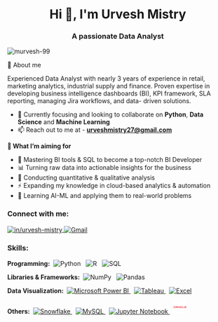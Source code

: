 <h1 align="center">Hi 👋, I'm Urvesh Mistry</h1>
<h3 align="center">A passionate Data Analyst</h3>

<p align="left"> <img src="https://komarev.com/ghpvc/?username=murvesh-99&label=Profile%20views&color=0e75b6&style=flat" alt="murvesh-99" /> </p>

📄 About me

Experienced Data Analyst with nearly 3 years of experience in retail, marketing analytics, industrial supply and finance. Proven expertise in developing business intelligence dashboards (BI), KPI framework, SLA reporting, managing Jira workflows, and data- driven solutions.

- 🌱 Currently focusing and looking to collaborate on **Python**, **Data Science** and **Machine Learning**
- 📫 Reach out to me at - **urveshmistry27@gmail.com**  

  
**🎯 What I’m aiming for**
- 🚀 Mastering BI tools & SQL to become a top-notch BI Developer
- 📊 Turning raw data into actionable insights for the business
- 🧪 Conducting quantitative & qualitative analysis
- ⚡ Expanding my knowledge in cloud-based analytics & automation
- 🤖 Learning AI-ML and applying them to real-world problems


<h3 align="left">Connect with me:</h3>
<p align="left">
<a href="https://linkedin.com/in/urvesh-mistry" target="blank"><img align="center" src="https://raw.githubusercontent.com/rahuldkjain/github-profile-readme-generator/master/src/images/icons/Social/linked-in-alt.svg" alt="in/urvesh-mistry" height="30" width="40" 
                                                                    
  <!-- Gmail -->
  <a href="mailto:urveshmistry27@gmail.com" target="_blank">
    <img align="center" src="https://cdn.simpleicons.org/gmail/EA4335" alt="Gmail" height="30" width="40" />
  </a>
</p>

<h3 align="left">Skills:</h3>

<!-- Programming Languages -->
<p>
  <strong>Programming:</strong>&nbsp;
  <img src="https://cdn.simpleicons.org/python/3776AB" alt="Python" title="Python" height="30" />
  &nbsp;
  <img src="https://cdn.simpleicons.org/r/276DC3" alt="R" title="R" height="30" />
  &nbsp;
  <!-- Using PostgreSQL icon to visually represent SQL generically -->
  <img src="https://cdn.simpleicons.org/postgresql/4169E1" alt="SQL" title="SQL" height="30" />
</p>

<!-- Libraries & Frameworks -->
<p>
  <strong>Libraries &amp; Frameworks:</strong>&nbsp;
  <img src="https://cdn.simpleicons.org/numpy/4D77CF" alt="NumPy" title="NumPy" height="30" />
  &nbsp;
  <img src="https://cdn.simpleicons.org/pandas/150458" alt="Pandas" title="Pandas" height="30" />
 
</p>

<!-- Data Visualization (colored logos) -->
<p>
  <strong>Data Visualization:</strong>&nbsp;
  <a href="https://powerbi.microsoft.com" target="_blank" rel="noreferrer">
    <img src="https://img.icons8.com/color/48/power-bi.png"
         alt="Microsoft Power BI" title="Microsoft Power BI" height="30" />
  </a>&nbsp;
  <a href="https://www.tableau.com" target="_blank" rel="noreferrer">
    <img src="https://img.icons8.com/color/48/tableau-software.png"
         alt="Tableau" title="Tableau" height="30" />
  </a>&nbsp;
  <a href="https://www.microsoft.com/microsoft-365/excel" target="_blank" rel="noreferrer">
    <img src="https://img.icons8.com/fluency/48/microsoft-excel-2019.png"
         alt="Excel" title="Excel" height="30" />
  </a>
</p>



<!-- Other Tools & Platforms -->
<p>
  <strong>Others:</strong>&nbsp;
  
  <a href="https://www.snowflake.com" target="_blank" rel="noreferrer">
    <img src="https://cdn.simpleicons.org/snowflake/29B5E8" alt="Snowflake" title="Snowflake" height="30" />
  </a>&nbsp;
  
  <a href="https://www.mysql.com" target="_blank" rel="noreferrer">
    <img src="https://cdn.simpleicons.org/mysql/4479A1" alt="MySQL" title="MySQL" height="30" />
  </a>&nbsp;
  
  <a href="https://jupyter.org" target="_blank" rel="noreferrer">
    <img src="https://cdn.simpleicons.org/jupyter/F37726" alt="Jupyter Notebook" title="Jupyter Notebook" height="30" />
  </a>&nbsp;
  
  <a href="https://www.oracle.com/" target="_blank" rel="noreferrer">
    <img src="https://raw.githubusercontent.com/devicons/devicon/master/icons/oracle/oracle-original.svg" alt="Oracle" title="Oracle" height="30" />
  </a>
</p>

